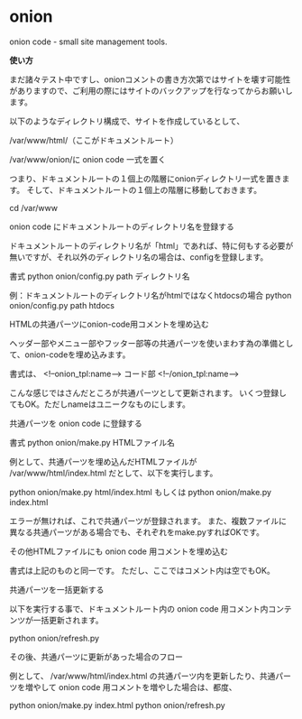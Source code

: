 onion
=====

onion code - small site management tools.

**使い方**

まだ諸々テスト中ですし、onionコメントの書き方次第ではサイトを壊す可能性がありますので、ご利用の際にはサイトのバックアップを行なってからお願いします。

以下のようなディレクトリ構成で、サイトを作成しているとして、

/var/www/html/（ここがドキュメントルート）

/var/www/onion/に onion code 一式を置く

つまり、ドキュメントルートの１個上の階層にonionディレクトリ一式を置きます。
そして、ドキュメントルートの１個上の階層に移動しておきます。

cd /var/www

onion code にドキュメントルートのディレクトリ名を登録する

ドキュメントルートのディレクトリ名が「html」であれば、特に何もする必要が無いですが、それ以外のディレクトリ名の場合は、configを登録します。

書式
python onion/config.py path ディレクトリ名

例：ドキュメントルートのディレクトリ名がhtmlではなくhtdocsの場合
python onion/config.py path htdocs

HTMLの共通パーツにonion-code用コメントを埋め込む

ヘッダー部やメニュー部やフッター部等の共通パーツを使いまわす為の準備として、onion-codeを埋め込みます。

書式は、
<!–onion_tpl:name–>
コード部
<!–/onion_tpl:name–>

こんな感じではさんだところが共通パーツとして更新されます。
いくつ登録してもOK。ただしnameはユニークなものにします。

共通パーツを onion code に登録する

書式
python onion/make.py HTMLファイル名

例として、共通パーツを埋め込んだHTMLファイルが /var/www/html/index.html だとして、以下を実行します。

python onion/make.py html/index.html
もしくは
python onion/make.py index.html

エラーが無ければ、これで共通パーツが登録されます。
また、複数ファイルに異なる共通パーツがある場合でも、それぞれをmake.pyすればOKです。

その他HTMLファイルにも onion code 用コメントを埋め込む

書式は上記のものと同一です。
ただし、ここではコメント内は空でもOK。

共通パーツを一括更新する

以下を実行する事で、ドキュメントルート内の onion code 用コメント内コンテンツが一括更新されます。

python onion/refresh.py

その後、共通パーツに更新があった場合のフロー

例として、
/var/www/html/index.html
の共通パーツ内を更新したり、共通パーツを増やして onion code 用コメントを増やした場合は、都度、

python onion/make.py index.html
python onion/refresh.py

